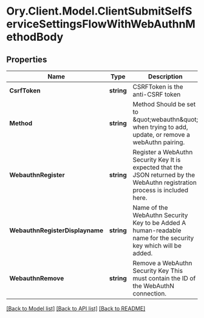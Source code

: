 # Ory.Client.Model.ClientSubmitSelfServiceSettingsFlowWithWebAuthnMethodBody

## Properties

Name | Type | Description | Notes
------------ | ------------- | ------------- | -------------
**CsrfToken** | **string** | CSRFToken is the anti-CSRF token | [optional] 
**Method** | **string** | Method  Should be set to \&quot;webauthn\&quot; when trying to add, update, or remove a webAuthn pairing. | 
**WebauthnRegister** | **string** | Register a WebAuthn Security Key  It is expected that the JSON returned by the WebAuthn registration process is included here. | [optional] 
**WebauthnRegisterDisplayname** | **string** | Name of the WebAuthn Security Key to be Added  A human-readable name for the security key which will be added. | [optional] 
**WebauthnRemove** | **string** | Remove a WebAuthn Security Key  This must contain the ID of the WebAuthN connection. | [optional] 

[[Back to Model list]](../README.md#documentation-for-models) [[Back to API list]](../README.md#documentation-for-api-endpoints) [[Back to README]](../README.md)

